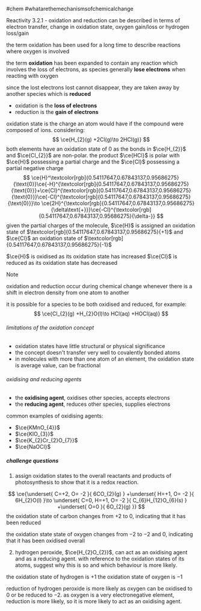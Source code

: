 #chem #whatarethemechanismsofchemicalchange

Reactivity 3.2.1 - oxidation and reduction can be described in terms of electron transfer, change in oxidation state, oxygen gain/loss or hydrogen loss/gain

the term oxidation has been used for a long time to describe reactions where oxygen is involved

the term **oxidation** has been expanded to contain any reaction which involves the loss of electrons, as species generally **lose electrons** when reacting with oxygen

since the lost electrons lost cannot disappear, they are taken away by another species which is **reduced**

- oxidation is the **loss of electrons**
- reduction is the **gain of electrons**

oxidation state is the charge an atom would have if the compound were composed of ions. considering:
$$
\ce{H_{2}(g) +2Cl(g)\to 2HCl(g)}
$$
both elements have an oxidation state of 0 as the bonds in $\ce{H_{2}}$ and $\ce{Cl_{2}}$ are non-polar. the product $\ce{HCl}$ is polar with $\ce{H}$ possessing a partial charge and the $\ce{Cl}$ possessing a partial negative charge
$$
\ce{H}^\textcolor[rgb]{0.54117647,0.67843137,0.95686275}{\text{0}}\ce{-H}^{\textcolor[rgb]{0.54117647,0.67843137,0.95686275}{\text{0}}}+\ce{Cl}^{\textcolor[rgb]{0.54117647,0.67843137,0.95686275}{\text{0}}}\ce{-Cl}^{\textcolor[rgb]{0.54117647,0.67843137,0.95686275}{\text{0}}}\to \ce{2H}^{\textcolor[rgb]{0.54117647,0.67843137,0.95686275}{\delta\text{+}}}\ce{-Cl}^{\textcolor[rgb]{0.54117647,0.67843137,0.95686275}{\delta-}}
$$
given the partial charges of the molecule, $\ce{H}$ is assigned an oxidation state of $\textcolor[rgb]{0.54117647,0.67843137,0.95686275}{+1}$ and $\ce{Cl}$ an oxidation state of $\textcolor[rgb]{0.54117647,0.67843137,0.95686275}{-1}$

$\ce{H}$ is oxidised as its oxidation state has increased
$\ce{Cl}$ is reduced as its oxidation state has decreased

> [!NOTE] 
> oxidation and reduction occur during chemical change whenever there is a shift in electron density from one atom to another

it is possible for a species to be both oxidised and reduced, for example:
$$
\ce{Cl_{2}(g) +H_{2}O(l)\to HCl(aq) +HOCl(aq)}
$$

###### limitations of the oxidation concept
- oxidation states have little structural or physical significance
- the concept doesn't transfer very well to covalently bonded atoms
- in molecules with more than one atom of an element, the oxidation state is average value, can be fractional

###### oxidising and reducing agents
- the **oxidising agent**, oxidises other species, accepts electrons
- the **reducing agent**, reduces other species, supplies electrons

common examples of oxidising agents:
- $\ce{KMnO_{4}}$
- $\ce{KIO_{3}}$
- $\ce{K_{2}Cr_{2}O_{7}}$
- $\ce{NaOCl}$

##### challenge questions
1. assign oxidation states to the overall reactants and products of photosynthesis to show that it is a redox reaction. 

$$
\ce{\underset{ C=+2, O= -2 }{ 6CO_{2}(g) } +\underset{ H=+1, O= -2 }{ 6H_{2}O(l) }\to \underset{ C=0, H=+1, O= -2 }{ C_{6}H_{12}O_{6}(s) } +\underset{ O=0 }{ 6O_{2}(g) }}
$$
the oxidation state of carbon changes from $+2$ to $0$, indicating that it has been reduced

the oxidation state state of oxygen changes from $-2$ to $-2$ and $0$, indicating that it has been oxidised overall

2. hydrogen peroxide, $\ce{H_{2}O_{2}}$, can act as an oxidising agent and as a reducing agent. with reference to the oxidation states of its atoms, suggest why this is so and which behaviour is more likely.

the oxidation state of hydrogen is $+1$
the oxidation state of oxygen is $-1$

reduction of hydrogen peroxide is more likely as oxygen can be oxidised to $0$ or be reduced to $-2$. as oxygen is a very electronegative element, reduction is more likely, so it is more likely to act as an oxidising agent.
